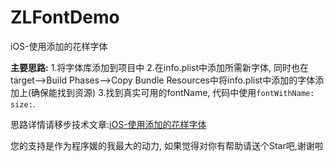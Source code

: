 # ZLFontDemo
iOS-使用添加的花样字体

**主要思路:** 
1.将字体库添加到项目中
2.在info.plist中添加所需新字体, 同时也在target-->Build Phases-->Copy Bundle Resources中将info.plist中添加的字体添加上(确保能找到资源)
3.找到真实可用的fontName, 代码中使用`fontWithName: size:`.


思路详情请移步技术文章:[iOS-使用添加的花样字体](http://www.jianshu.com/p/669393809adb)

您的支持是作为程序媛的我最大的动力, 如果觉得对你有帮助请送个Star吧,谢谢啦
